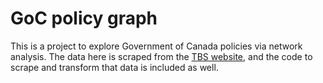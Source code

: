 # GoC policy graph

This is a project to explore Government of Canada policies via network analysis.
The data here is scraped from the [TBS
website](https://www.tbs-sct.gc.ca/pol/hierarch-eng.aspx), and the code to
scrape and transform that data is included as well.
